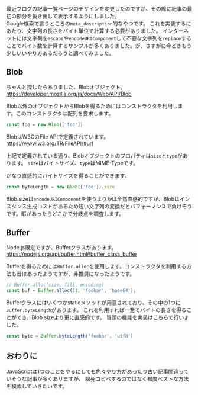 最近ブログの記事一覧ページのデザインを変更したのですが、その際に記事の最初の部分を抜き出して表示するようにしました。  
Google検索で言うところの`meta_description`的なやつです。
これを実装するにあたり、文字列の長さをバイト単位で計算する必要がありました。
インターネットには文字列を`escape`や`encodeURIComponent`して不要な文字列を`replace`することでバイト数を計算するサンプルが多くありました。が、さすがに今どきもう少しいいやり方あるだろうと調べてみました。

## Blob
ちゃんと探したらありました、Blobオブジェクト。  
https://developer.mozilla.org/ja/docs/Web/API/Blob  

Blob以外のオブジェクトからBlobを得るためにはコンストラクタを利用します。このコンストラクタは配列を要求します。
```js
const foo = new Blob(['foo'])
```

BlobはW3CのFile APIで定義されています。
https://www.w3.org/TR/FileAPI/#url

上記で定義されている通り、Blobオブジェクトのプロパティは`size`と`type`があります。
`size`はバイトサイズ、`type`はMIME-Typeです。

かなり直感的にバイトサイズを得ることができます。
```js
const byteLength = new Blob(['foo']).size
```

Blob.sizeは`encodeURIComponent`を使うよりかは全然直感的ですが、Blobはインスタンス生成コストがあるため短い文字列の変換だとパフォーマンスで負けそうです。暇があったらどこかで分岐点を調査します。


## Buffer
Node.js限定ですが、Bufferクラスがあります。
https://nodejs.org/api/buffer.html#buffer_class_buffer

Bufferを得るためには`Buffer.alloc`を使用します。コンストラクタを利用する方法も昔はあったようですが、非推奨になったようです。
```js
// Buffer.alloc(size, fill, encoding)
const buf = Buffer.alloc(11, 'foobar', 'base64');
```

Bufferクラスにはいくつかstaticメソッドが用意されており、その中の1つに`Buffer.byteLength`があります。
これを利用すれば一発でバイトの長さを得ることができ、Blob.sizeより更に直感的です。
冒頭の機能を実装はこちらで行いました。
```js
const byte = Buffer.byteLength('foobar', 'utf8')
```

## おわりに
JavaScriptは1つのことをやるにしても色々やり方があったり古い記事間違っていそうな記事が多くあリますが、
脳死コピペするのではなく都度ベストな方法を模索していきたいです。
